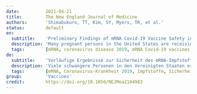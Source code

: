 ```yaml
---
date:          2021-04-21
title:         The New England Journal of Medicine
authors:       'Shimabukuro, TT, Kim, SY, Myers, TR, et al.'
status:        default
en:
  subtitle:    'Preliminary Findings of mRNA Covid-19 Vaccine Safety in Pregnant Persons'
  description: 'Many pregnant persons in the United States are receiving messenger RNA (mRNA) coronavirus disease 2019 (Covid-19) vaccines, but data are limited on their safety in pregnancy. From December 14, 2020, to February 28, 2021, we used data from the “v-safe after vaccination health checker” surveillance system, the v-safe pregnancy registry, and the Vaccine Adverse Event Reporting System (VAERS) to characterize the initial safety of mRNA Covid-19 vaccines in pregnant persons. A total of 35,691 v-safe participants 16 to 54 years of age identified as pregnant. Injection-site pain was reported more frequently among pregnant persons than among nonpregnant women, whereas headache, myalgia, chills, and fever were reported less frequently. Among 3958 participants enrolled in the v-safe pregnancy registry, 827 had a completed pregnancy, of which 115 (13.9%) were pregnancy losses and 712 (86.1%) were live births (mostly among participants vaccinated in the third trimester). Adverse neonatal outcomes included preterm birth (in 9.4%) and small size for gestational age (in 3.2%); no neonatal deaths were reported. Although not directly comparable, calculated proportions of adverse pregnancy and neonatal outcomes in persons vaccinated against Covid-19 who had a completed pregnancy were similar to incidences reported in studies involving pregnant women that were conducted before the Covid-19 pandemic. Among 221 pregnancy-related adverse events reported to the VAERS, the most frequently reported event was spontaneous abortion (46 cases). Preliminary findings did not show obvious safety signals among pregnant persons who received mRNA Covid-19 vaccines. However, more longitudinal follow-up, including follow-up of large numbers of women vaccinated earlier in pregnancy, is necessary to inform maternal, pregnancy, and infant outcomes.'
  tags:        [mRNA, coronavirus disease 2019, mRNA Covid-19 vaccines safety, pregnant persons]
de:
  subtitle:    'Vorläufige Ergebnisse zur Sicherheit des mRNA-Impfstoffs Covid-19 bei Schwangeren'
  description: 'Viele schwangere Personen in den Vereinigten Staaten erhalten Impfstoffe gegen Coronavirus-Krankheit 2019 (Covid-19) mit Boten-RNA (mRNA), aber es gibt nur wenige Daten über ihre Sicherheit in der Schwangerschaft. Vom 14. Dezember 2020 bis zum 28. Februar 2021 haben wir Daten aus dem Überwachungssystem "v-safe after vaccination health checker", dem v-safe-Schwangerschaftsregister und dem Vaccine Adverse Event Reporting System (VAERS) verwendet, um die anfängliche Sicherheit von mRNA-Covid-19-Impfstoffen bei Schwangeren zu charakterisieren. Insgesamt 35.691 v-safe-Teilnehmerinnen im Alter von 16 bis 54 Jahren gaben an, schwanger zu sein. Schmerzen an der Injektionsstelle wurden bei Schwangeren häufiger gemeldet als bei Nicht-Schwangeren, während Kopfschmerzen, Myalgien, Schüttelfrost und Fieber seltener auftraten. Von den 3958 Teilnehmerinnen, die in das v-safe-Schwangerschaftsregister aufgenommen wurden, hatten 827 eine vollendete Schwangerschaft, von denen 115 (13,9 %) Schwangerschaftsverluste und 712 (86,1 %) Lebendgeburten waren (meist bei Teilnehmerinnen, die im dritten Trimester geimpft wurden). Zu den unerwünschten neonatalen Ergebnissen gehörten Frühgeburten (bei 9,4 %) und eine geringe Größe im Verhältnis zum Gestationsalter (bei 3,2 %); es wurden keine neonatalen Todesfälle gemeldet. Obwohl nicht direkt vergleichbar, waren die berechneten Anteile unerwünschter Schwangerschafts- und Neugeborenenereignisse bei Personen, die gegen Covid-19 geimpft wurden und eine abgeschlossene Schwangerschaft hatten, ähnlich hoch wie in Studien mit schwangeren Frauen, die vor der Covid-19-Pandemie durchgeführt worden waren. Unter den 221 schwangerschaftsbedingten unerwünschten Ereignissen, die dem VAERS gemeldet wurden, war der Spontanabort das am häufigsten gemeldete Ereignis (46 Fälle). Vorläufige Ergebnisse zeigten keine offensichtlichen Sicherheitssignale bei schwangeren Personen, die mRNA-Covid-19-Impfstoffe erhielten. Es sind jedoch weitere Längsschnittuntersuchungen erforderlich, einschließlich der Beobachtung einer großen Anzahl von Frauen, die zu einem früheren Zeitpunkt in der Schwangerschaft geimpft wurden, um Informationen über die Ergebnisse für Mütter, Schwangere und Säuglinge zu erhalten.' 
  tags:        [mRNA, Coronavirus-Krankheit 2019, Impfstoffe, Sicherheit, Schwangere]
group:         'Vaccines'
credit:        https://doi.org/10.1056/NEJMoa2104983
---
```

